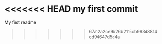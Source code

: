 <<<<<<< HEAD
my first commit
=======
My first readme
>>>>>>> 67a12a2ce9b26b2115cb993d8814cd94647d5d4a

